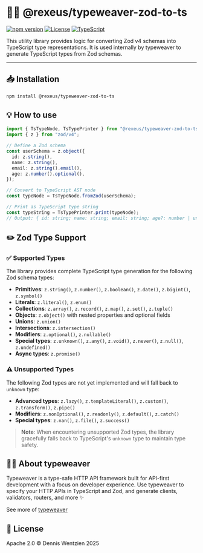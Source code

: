 # 🔄✨ @rexeus/typeweaver-zod-to-ts

[![npm version](https://img.shields.io/npm/v/@rexeus/typeweaver-zod-to-ts.svg)](https://www.npmjs.com/package/@rexeus/typeweaver-zod-to-ts)
[![License](https://img.shields.io/badge/License-Apache%202.0-blue.svg)](https://opensource.org/licenses/Apache-2.0)
[![TypeScript](https://img.shields.io/badge/TypeScript-Ready-blue.svg)](https://www.typescriptlang.org/)

This utility library provides logic for converting Zod v4 schemas into TypeScript type
representations. It is used internally by typeweaver to generate TypeScript types from Zod schemas.

---

## 📥 Installation

```bash
npm install @rexeus/typeweaver-zod-to-ts
```

## 💡 How to use

```typescript
import { TsTypeNode, TsTypePrinter } from "@rexeus/typeweaver-zod-to-ts";
import { z } from "zod/v4";

// Define a Zod schema
const userSchema = z.object({
  id: z.string(),
  name: z.string(),
  email: z.string().email(),
  age: z.number().optional(),
});

// Convert to TypeScript AST node
const typeNode = TsTypeNode.fromZod(userSchema);

// Print as TypeScript type string
const typeString = TsTypePrinter.print(typeNode);
// Output: { id: string; name: string; email: string; age?: number | undefined; }
```

## ✏️ Zod Type Support

### ✅ Supported Types

The library provides complete TypeScript type generation for the following Zod schema types:

- **Primitives**: `z.string()`, `z.number()`, `z.boolean()`, `z.date()`, `z.bigint()`, `z.symbol()`
- **Literals**: `z.literal()`, `z.enum()`
- **Collections**: `z.array()`, `z.record()`, `z.map()`, `z.set()`, `z.tuple()`
- **Objects**: `z.object()` with nested properties and optional fields
- **Unions**: `z.union()`
- **Intersections**: `z.intersection()`
- **Modifiers**: `z.optional()`, `z.nullable()`
- **Special types**: `z.unknown()`, `z.any()`, `z.void()`, `z.never()`, `z.null()`, `z.undefined()`
- **Async types**: `z.promise()`

### ⚠️ Unsupported Types

The following Zod types are not yet implemented and will fall back to `unknown` type:

- **Advanced types**: `z.lazy()`, `z.templateLiteral()`, `z.custom()`, `z.transform()`, `z.pipe()`
- **Modifiers**: `z.nonOptional()`, `z.readonly()`, `z.default()`, `z.catch()`
- **Special types**: `z.nan()`, `z.file()`, `z.success()`

> **Note**: When encountering unsupported Zod types, the library gracefully falls back to
> TypeScript's `unknown` type to maintain type safety.

## 🧵✨ About typeweaver

Typeweaver is a type-safe HTTP API framework built for API-first development with a focus on
developer experience. Use typeweaver to specify your HTTP APIs in TypeScript and Zod, and generate
clients, validators, routers, and more ✨

See more of [typeweaver](https://github.com/rexeus/typeweaver/tree/main/packages/cli/README.md)

## 📄 License

Apache 2.0 © Dennis Wentzien 2025
